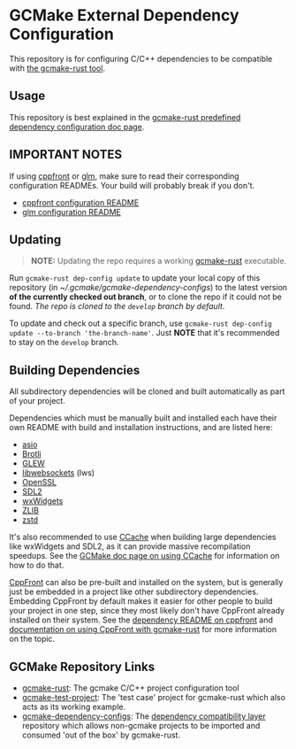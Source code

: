 # GCMake External Dependency Configuration

This repository is for configuring C/C++ dependencies to be compatible with
[the gcmake-rust tool](https://github.com/scupit/gcmake-rust).

## Usage

This repository is best explained in the
[gcmake-rust predefined dependency configuration doc page](https://github.com/scupit/gcmake-rust/blob/develop/docs/predefined_dependency_doc.md).

## IMPORTANT NOTES

If using [cppfront](./cppfront/README.md) or [glm](./glm/README.md), make sure to read their corresponding configuration READMEs.
Your build will probably break if you don't.

- [cppfront configuration README](./cppfront/README.md)
- [glm configuration README](./glm/README.md)

## Updating

> **NOTE:** Updating the repo requires a working [gcmake-rust](https://github.com/scupit/gcmake-rust)
> executable.

Run `gcmake-rust dep-config update` to update your local copy of this repository
(in *~/.gcmake/gcmake-dependency-configs*) to the latest version **of the currently checked out branch**,
or to clone the repo if it could not be found. *The repo is cloned to the `develop` branch by default*.

To update and check out a specific branch, use `gcmake-rust dep-config update --to-branch 'the-branch-name'`.
Just **NOTE** that it's recommended to stay on the `develop` branch.

## Building Dependencies

All subdirectory dependencies will be cloned and built automatically as part of your project.

Dependencies which must be manually built and installed each have their own README with build and
installation instructions, and are listed here:

- [asio](./asio/README.md)
- [Brotli](./Brotli/README.md)
- [GLEW](./glew/README.md)
- [libwebsockets](./lws/README.md) (lws)
- [OpenSSL](./openssl/README.md)
- [SDL2](./sdl2/README.md)
- [wxWidgets](./wxwidgets/README.md)
- [ZLIB](./zlib/README.md)
- [zstd](./zstd/README.md)

It's also recommended to use [CCache](https://ccache.dev/) when building large dependencies
like wxWidgets and SDL2, as it can provide massive recompilation speedups. See the
[GCMake doc page on using CCache](https://github.com/scupit/gcmake-rust/blob/develop/docs/using_ccache.md)
for information on how to do that.

[CppFront](https://github.com/hsutter/cppfront) can also be pre-built and installed on the system,
but is generally just be embedded in a project like other subdirectory dependencies. Embedding CppFront
by default makes it easier for other people to build your project in one step, since they most likely
don't have CppFront already installed on their system. See the
[dependency README on cppfront](./cppfront/README.md) and
[documentation on using CppFront with gcmake-rust](https://github.com/scupit/gcmake-rust/blob/develop/docs/cppfront_integration.md) for more information on the topic.

## GCMake Repository Links

- [gcmake-rust](https://github.com/scupit/gcmake-rust): The gcmake C/C++ project configuration tool
- [gcmake-test-project](https://github.com/scupit/gcmake-test-project): The 'test case' project for
    gcmake-rust which also acts as its working example.
- [gcmake-dependency-configs](https://github.com/scupit/gcmake-dependency-configs): The
    [dependency compatibility layer](https://github.com/scupit/gcmake-rust/blob/develop/docs/predefined_dependency_doc.md) repository which allows non-gcmake
    projects to be imported and consumed 'out of the box' by gcmake-rust.

